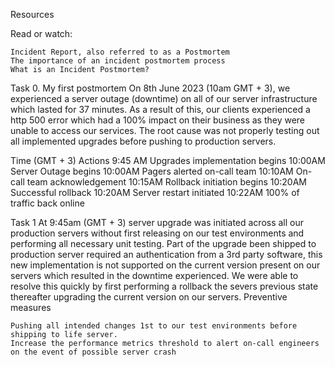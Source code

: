 Resources

Read or watch:

    Incident Report, also referred to as a Postmortem
    The importance of an incident postmortem process
    What is an Incident Postmortem?


Task 0. My first postmortem
On 8th June 2023 (10am GMT + 3), we experienced a server outage (downtime) on all of our server infrastructure which lasted for 37 minutes. As a result of this, our clients experienced a http 500 error which had a 100% impact on their business as they were unable to access our services. The root cause was not properly testing out all implemented upgrades before pushing to production servers.

Time (GMT + 3) 	Actions
9:45 AM 	Upgrades implementation begins
10:00AM 	Server Outage begins
10:00AM 	Pagers alerted on-call team
10:10AM 	On-call team acknowledgement
10:15AM 	Rollback initiation begins
10:20AM 	Successful rollback
10:20AM 	Server restart initiated
10:22AM 	100% of traffic back online

Task 1
At 9:45am (GMT + 3) server upgrade was initiated across all our production servers without first releasing on our test environments and performing all necessary unit testing. Part of the upgrade been shipped to production server required an authentication from a 3rd party software, this new implementation is not supported on the current version present on our servers which resulted in the downtime experienced. We were able to resolve this quickly by first performing a rollback the severs previous state thereafter upgrading the current version on our servers.
Preventive measures

    Pushing all intended changes 1st to our test environments before shipping to life server.
    Increase the performance metrics threshold to alert on-call engineers on the event of possible server crash
